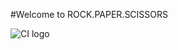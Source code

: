 #Welcome to ROCK.PAPER.SCISSORS 



![CI logo](https://codeinstitute.s3.amazonaws.com/fullstack/ci_logo_small.png)


